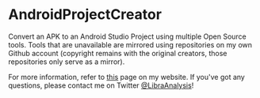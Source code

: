 #  AndroidProjectCreator
Convert an APK to an Android Studio Project using multiple Open Source tools. Tools that are unavailable are mirrored using repositories on my own Github account (copyright remains with the original creators, those repositories only serve as a mirror).

For more information, refer to [this](https://maxkersten.nl/projects/androidprojectcreator/) page on my website. If you've got any questions, please contact me on Twitter [@LibraAnalysis](https://twitter.com/LibraAnalysis)!
